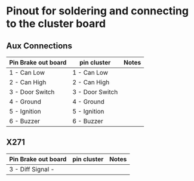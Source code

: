 # Pinout for soldering and connecting to the cluster board


## Aux Connections

| Pin Brake out board | pin cluster    | Notes |
|---------------------|----------------|-------|
| 1 - Can Low         | 1 - Can Low    |       |
| 2 - Can High        | 2 - Can High   |       |
| 3 - Door Switch     | 3 - Door Switch|       |
| 4 - Ground          | 4 - Ground     |       |
| 5 - Ignition        | 5 - Ignition   |       |
| 6 - Buzzer          | 6 - Buzzer     |       |


## X271

| Pin Brake out board | pin cluster    | Notes |
|---------------------|----------------|-------|
| 3 - Diff Signal -   |  